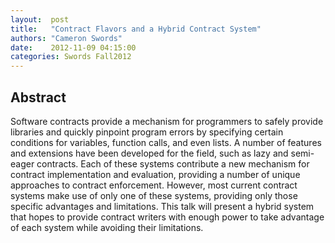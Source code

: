 ```yaml
--- 
layout:  post 
title:   "Contract Flavors and a Hybrid Contract System"
authors: "Cameron Swords" 
date:    2012-11-09 04:15:00 
categories: Swords Fall2012
--- 
```

## Abstract

Software contracts provide a mechanism for programmers to safely provide
libraries and quickly pinpoint program errors by specifying certain conditions
for variables, function calls, and even lists. A number of features and
extensions have been developed for the field, such as lazy and semi-eager
contracts. Each of these systems contribute a new mechanism for contract
implementation and evaluation, providing a number of unique approaches to
contract enforcement. However, most current contract systems make use of only
one of these systems, providing only those specific advantages and
limitations. This talk will present a hybrid system that hopes to provide
contract writers with enough power to take advantage of each system while
avoiding their limitations.

